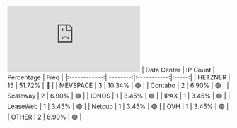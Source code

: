 ![Diagramm](https://github.com/obajay/StateSync-snapshots/blob/main/Projects/AndromedaProtocol/1/README.md)
| Data Center | IP Count | Percentage | Freq |
|:------------:|:--------:|:-----------:|:-----:|
| HETZNER | 15 | 51.72% | 🔴 |
| MEVSPACE | 3 | 10.34% | 🟢 |
| Contabo | 2 | 6.90% | 🟢 |
| Scaleway | 2 | 6.90% | 🟢 |
| IONOS | 1 | 3.45% | 🟢 |
| IPAX | 1 | 3.45% | 🟢 |
| LeaseWeb | 1 | 3.45% | 🟢 |
| Netcup | 1 | 3.45% | 🟢 |
| OVH | 1 | 3.45% | 🟢 |
| OTHER | 2 | 6.90% | 🟢 |